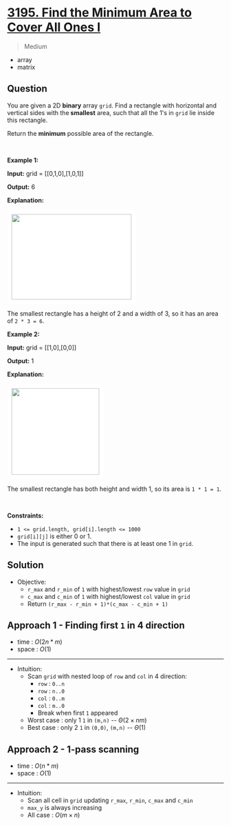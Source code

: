 # [3195. Find the Minimum Area to Cover All Ones I](https://leetcode.com/problems/find-the-minimum-area-to-cover-all-ones-i)


> Medium

- array
- matrix



## Question


<p>You are given a 2D <strong>binary</strong> array <code>grid</code>. Find a rectangle with horizontal and vertical sides with the<strong> smallest</strong> area, such that all the 1&#39;s in <code>grid</code> lie inside this rectangle.</p>

<p>Return the <strong>minimum</strong> possible area of the rectangle.</p>

<p>&nbsp;</p>
<p><strong class="example">Example 1:</strong></p>

<div class="example-block">
<p><strong>Input:</strong> <span class="example-io">grid = [[0,1,0],[1,0,1]]</span></p>

<p><strong>Output:</strong> <span class="example-io">6</span></p>

<p><strong>Explanation:</strong></p>

<p><img alt="" src="https://assets.leetcode.com/uploads/2024/05/08/examplerect0.png" style="padding: 10px; background: rgb(255, 255, 255); border-radius: 0.5rem; width: 279px; height: 198px;" /></p>

<p>The smallest rectangle has a height of 2 and a width of 3, so it has an area of <code>2 * 3 = 6</code>.</p>
</div>

<p><strong class="example">Example 2:</strong></p>

<div class="example-block">
<p><strong>Input:</strong> <span class="example-io">grid = [[1,0],[0,0]]</span></p>

<p><strong>Output:</strong> <span class="example-io">1</span></p>

<p><strong>Explanation:</strong></p>

<p><img alt="" src="https://assets.leetcode.com/uploads/2024/05/08/examplerect1.png" style="padding: 10px; background: rgb(255, 255, 255); border-radius: 0.5rem; width: 204px; height: 201px;" /></p>

<p>The smallest rectangle has both height and width 1, so its area is <code>1 * 1 = 1</code>.</p>
</div>

<p>&nbsp;</p>
<p><strong>Constraints:</strong></p>

<ul>
	<li><code>1 &lt;= grid.length, grid[i].length &lt;= 1000</code></li>
	<li><code>grid[i][j]</code> is either 0 or 1.</li>
	<li>The input is generated such that there is at least one 1 in <code>grid</code>.</li>
</ul>



## Solution

- Objective:
	- `r_max` and `r_min` of `1` with highest/lowest `row` value in `grid`
	- `c_max` and `c_min` of `1` with highest/lowest `col` value in `grid`
	- Return `(r_max - r_min + 1)*(c_max - c_min + 1)`

## Approach 1 - Finding first `1` in 4 direction

- time  : $O(2n*m)$
- space : $O(1)$

---

- Intuition:
	- Scan `grid` with nested loop of `row` and `col` in 4 direction:
		- `row` : `0..n`
		- `row` : `n..0`
		- `col` : `0..m`
		- `col` : `m..0`
		- Break when first `1` appeared
	- Worst case : only 1 `1` in `(m,n)` -- $\Theta (2 \times nm)$
	- Best case : only 2 `1` in `(0,0)`, `(m,n)` -- $\Theta (1)$


## Approach 2 - 1-pass scanning

- time  : $O(n*m)$
- space : $O(1)$

---

- Intuition:
	- Scan all cell in `grid` updating `r_max`, `r_min`, `c_max` and `c_min`
	- `max_y` is always increasing
	- All case : $O(m \times n)$